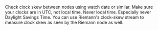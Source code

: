 Check clock skew between nodes using watch date or similar. Make sure your clocks are in UTC, not local time. Never local time. Especially never Daylight Savings Time. You can use Riemann's clock-skew stream to measure clock skew as seen by the Riemann node as well.
